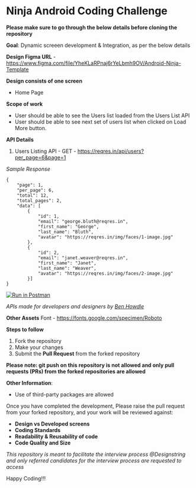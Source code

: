 # Ninja Android Coding Challenge

**Please make sure to go through the below details before cloning the repository**

**Goal**: Dynamic screeen development & Integration, as per the below details

**Design Figma URL** - https://www.figma.com/file/YheKLaRPnaj6rYeLbmh9OV/Android-Ninja-Template

**Design consists of one screen**
- Home Page

**Scope of work**
- User should be able to see the Users list loaded from the Users List API
- User should be able to see next set of users list when clicked on Load More button.
 


**API Details**

1. Users Listing API - GET - https://reqres.in/api/users?per_page=6&page=1

_Sample Response_
```
{
    "page": 1,
    "per_page": 6,
    "total": 12,
    "total_pages": 2,
    "data": [
        {
            "id": 1,
            "email": "george.bluth@reqres.in",
            "first_name": "George",
            "last_name": "Bluth",
            "avatar": "https://reqres.in/img/faces/1-image.jpg"
        },
        {
            "id": 2,
            "email": "janet.weaver@reqres.in",
            "first_name": "Janet",
            "last_name": "Weaver",
            "avatar": "https://reqres.in/img/faces/2-image.jpg"
        }]
}
```

[![Run in Postman](https://run.pstmn.io/button.svg)](https://app.getpostman.com/run-collection/693967-8fe2ef09-b857-4153-92d7-1ce0dcf4ed96?action=collection%2Ffork&collection-url=entityId%3D693967-8fe2ef09-b857-4153-92d7-1ce0dcf4ed96%26entityType%3Dcollection%26workspaceId%3Db66a50db-5f82-40ed-aa16-e49d72e7199d)

_APIs made for developers and designers by [Ben Howdle](https://benhowdle.im/)_


**Other Assets**
Font - https://fonts.google.com/specimen/Roboto


**Steps to follow**
1. Fork the repository
2. Make your changes 
3. Submit the **Pull Request** from the forked repository 


**Please note: git push on this repository is not allowed and only pull requests (PRs) from the forked repositories are allowed**
 
**Other Information**:
- Use of third-party packages are allowed

Once you have completed the development, Please raise the pull request from your forked repository, and your work will be reviewed against:
- **Design vs Developed screens**
- **Coding Standards**
- **Readability & Reusability of code**
- **Code Quality and Size**

_This repository is meant to facilitate the interview process @Designstring and only referred candidates for the interview process are requested to access_

Happy Coding!!!
